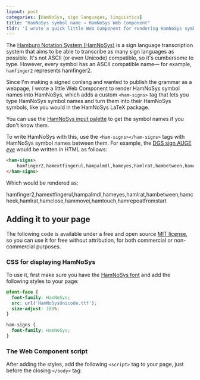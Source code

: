 ```yaml
---
layout: post
categories: [HamNoSys, sign languages, linguistics]
title: "HamNoSys symbol name → HamNoSys Web Component"
tldr: 'I wrote a quick little Web Component for rendering HamNoSys symbol names into their corresponding HamNoSys characters that you can put on any web page.'
---
```


The [Hamburg Notation System (HamNoSys)](https://www.sign-lang.uni-hamburg.de/dgs-korpus/hamnosys-97.html) is a sign language transcription system that aims to be able to transcribe as many sign languages as possible. It's not ASCII (or even Unicode) compatible, so it's cumbersome to type. However, every symbol has an ASCII compatible name― for example, `hamfinger2` represents <ham-signs>hamfinger2</ham-signs>.

Since I'm making a signed conlang and wanted to publish the grammar as a webpage, I wrote a little Web Component to render HamNoSys symbol names into HamNoSys, which adds a custom `<ham-signs>` tag that lets you type HamNoSys symbol names and turn them into their HamNoSys symbols, like you would in the HamNoSys LaTeX package.

You can use the [HamNoSys input palette](https://www.sign-lang.uni-hamburg.de/hamnosys/input/) to get the symbol names if you don't know them.

To write HamNoSys with this, use the `<ham-signs></ham-signs>` tags with HamNoSys symbol names between them. For example, the <a href="https://www.sign-lang.uni-hamburg.de/korpusdict/bags/bag84.html">DGS sign <span class="small-caps">AUGE</span> *eye*</a> would be written in HTML as follows:

```html
<ham-signs>
    hamfinger2,hamextfingerul,hampalmdl,hameyes,hamlrat,hambetween,hamcheek,hamlrat,hamclose,hammovei,hamtouch,hamrepeatfromstart
</ham-signs>
```

Which would be rendered as:

<ham-signs class="text-3xl">
    hamfinger2,hamextfingerul,hampalmdl,hameyes,hamlrat,hambetween,hamcheek,hamlrat,hamclose,hammovei,hamtouch,hamrepeatfromstart
</ham-signs>

## Adding it to your page
The following code is available under a free and open source [MIT license](https://opensource.org/license/MIT), so you can use it for free without attribution, for both commercial or non-commercial purposes.

### CSS for displaying HamNoSys
To use it, first make sure you have the [HamNoSys font](https://www.fdr.uni-hamburg.de/record/9725#.YgKI8hNKhpI) and add the following styles to your page:

```css
@font-face {
  font-family: HamNoSys;
  src: url('HamNoSysUnicode.ttf');
  size-adjust: 180%;
}

ham-signs {
  font-family: HamNoSys;
}
```

### The Web Component script
After adding the styles, add the following `<script>` tag to your page, just before the closing `</body>` tag:

<div>
  <template shadowrootmode="open">
    <script src="https://gist.github.com/fechan/fc7e98523dcc45da956c11bbccc8cc7e.js"></script>
  </template>
</div>

<script src="{{ '/assets/js/hamnosys-elem.js' | absolute_url }}"></script>